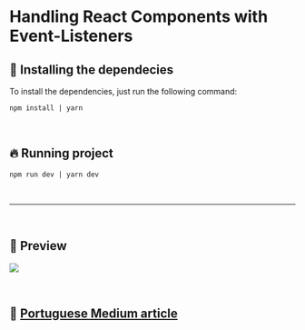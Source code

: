 # Handling React Components with Event-Listeners

## 🚀 Installing the dependecies

To install the dependencies, just run the following command:

```
npm install | yarn
```

<br>

## 🔥 Running project

```
npm run dev | yarn dev
```

<br>

---

<br>

## 💢 Preview

![](https://cdn-images-1.medium.com/max/800/1*k2KMgT1UY8h0OiCQDA1AeA.png)

<br>

## 📝 <a href="https://medium.com/p/955fefaaabe7/edit">Portuguese Medium article</a>
